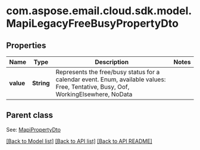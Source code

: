 
# com.aspose.email.cloud.sdk.model.MapiLegacyFreeBusyPropertyDto
## Properties
Name | Type | Description | Notes
------------ | ------------- | ------------- | -------------
**value** | **String** | Represents the free/busy status for a calendar event. Enum, available values: Free, Tentative, Busy, Oof, WorkingElsewhere, NoData | 


## Parent class

See: [MapiPropertyDto](MapiPropertyDto.md)

[[Back to Model list]](README.md#documentation-for-models) [[Back to API list]](README.md#documentation-for-api-endpoints) [[Back to API README]](README.md)

